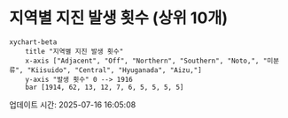 # 지역별 지진 발생 횟수 (상위 10개)

```mermaid
xychart-beta
    title "지역별 지진 발생 횟수"
    x-axis ["Adjacent", "Off", "Northern", "Southern", "Noto,", "미분류", "Kiisuido", "Central", "Hyuganada", "Aizu,"]
    y-axis "발생 횟수" 0 --> 1916
    bar [1914, 62, 13, 12, 7, 6, 5, 5, 5, 5]
```

업데이트 시간: 2025-07-16 16:05:08
